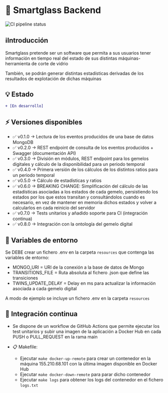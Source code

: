# 🤖 Smartglass Backend
![CI pipeline status](https://github.com/adrianliz/smartglass_backend/actions/workflows/ci.yml/badge.svg)

## ℹ️Introducción

Smartglass pretende ser un software que permita a sus usuarios tener información en tiempo real del estado de sus
distintas máquinas-herramienta de corte de vidrio

También, se podrán generar distintas estadísticas derivadas de los resultados de explotación de dichas máquinas

## 💡 Estado

```diff
+ [En desarrollo]
```

## ⚡ Versiones disponibles

- :white_check_mark: v0.1.0 → Lectura de los eventos producidos de una base de datos MongoDB
- :white_check_mark: v0.2.0 → REST endpoint de consulta de los eventos producidos + Swagger (documentación API)
- :white_check_mark: v0.3.0 → División en módulos, REST endpoint para los gemelos digitales y cálculo de la
  disponibilidad para un periodo temporal
- :white_check_mark: v0.4.0 → Primera versión de los cálculos de los distintos ratios para un periodo temporal
- :white_check_mark: v0.5.0 → Cálculo de estadísticas y ratios
- :white_check_mark: v0.6.0 → BREAKING CHANGE: Simplificación del cálculo de las estadísticas asociadas a los estados
  de cada gemelo, persistiendo los estados por los que estos transitan y consultándolos cuando es necesario, en vez de
  mantener en memoria dichos estados y volver a calcularlos en cada reinicio del servidor
- :white_check_mark: v0.7.0 → Tests unitarios y añadido soporte para CI (integración continua)
- :white_check_mark: v0.8.0 → Integración con la ontología del gemelo digital

## 📁 Variables de entorno

Se DEBE crear un fichero .env en la carpeta `resources` que contenga las variables de entorno:
  - MONGO_URI = URI de la conexión a la base de datos de Mongo
  - TRANSITIONS_FILE = Ruta absoluta al fichero .json que define las transiciones
  - TWINS_UPDATE_DELAY = Delay en ms para actualizar la información asociada a cada gemelo digital

A modo de ejemplo se incluye un fichero .env en la carpeta `resources`

## 🏁 Integración continua

- Se dispone de un workflow de GitHub Actions que permite ejecutar los test unitarios y subir una imagen de la aplicación
  a Docker Hub en cada PUSH o PULL_REQUEST en la rama main

- 📋 Makefile:
  - Ejecutar `make docker-up-remote` para crear un contenedor en la máquina 155.210.68.101 con la última imagen disponible
    en Docker Hub
  - Ejecutar `make docker-down-remote` para parar dicho contenedor 
  - Ejecutar `make logs` para obtener los logs del contenedor en el fichero `logs.txt`
  
